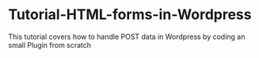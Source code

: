 # Tutorial-HTML-forms-in-Wordpress
This tutorial covers how to handle POST data in Wordpress by coding an small Plugin from scratch
